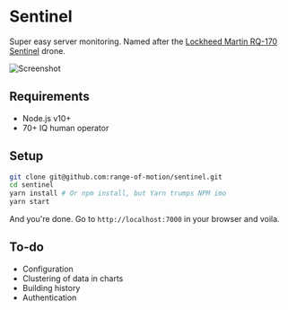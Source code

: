 # Sentinel

Super easy server monitoring. Named after the [Lockheed Martin RQ-170 Sentinel](https://en.wikipedia.org/wiki/Lockheed_Martin_RQ-170_Sentinel) drone.

![Screenshot](https://i.imgur.com/tCW5DKO.png)

## Requirements

* Node.js v10+
* 70+ IQ human operator

## Setup

```bash
git clone git@github.com:range-of-motion/sentinel.git
cd sentinel
yarn install # Or npm install, but Yarn trumps NPM imo
yarn start
```

And you're done. Go to `http://localhost:7000` in your browser and voila.

## To-do

* Configuration
* Clustering of data in charts
* Building history
* Authentication
